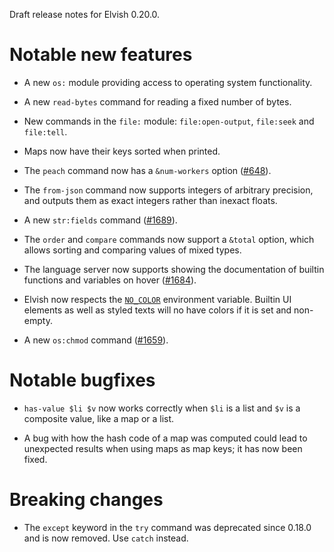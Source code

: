 Draft release notes for Elvish 0.20.0.

# Notable new features

-   A new `os:` module providing access to operating system functionality.

-   A new `read-bytes` command for reading a fixed number of bytes.

-   New commands in the `file:` module: `file:open-output`, `file:seek` and
    `file:tell`.

-   Maps now have their keys sorted when printed.

-   The `peach` command now has a `&num-workers` option
    ([#648](https://github.com/elves/elvish/issues/648)).

-   The `from-json` command now supports integers of arbitrary precision, and
    outputs them as exact integers rather than inexact floats.

-   A new `str:fields` command ([#1689](https://b.elv.sh/1689)).

-   The `order` and `compare` commands now support a `&total` option, which
    allows sorting and comparing values of mixed types.

-   The language server now supports showing the documentation of builtin
    functions and variables on hover ([#1684](https://b.elv.sh/1684)).

-   Elvish now respects the [`NO_COLOR`](https://no-color.org) environment
    variable. Builtin UI elements as well as styled texts will no have colors if
    it is set and non-empty.

-   A new `os:chmod` command ([#1659](https://b.elv.sh/1659)).

# Notable bugfixes

-   `has-value $li $v` now works correctly when `$li` is a list and `$v` is a
    composite value, like a map or a list.

-   A bug with how the hash code of a map was computed could lead to unexpected
    results when using maps as map keys; it has now been fixed.

# Breaking changes

-   The `except` keyword in the `try` command was deprecated since 0.18.0 and is
    now removed. Use `catch` instead.
